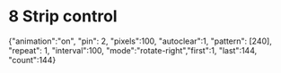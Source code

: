 # 8 Strip control
{"animation":"on", "pin": 2, "pixels":100, "autoclear":1, "pattern": [240],  "repeat": 1, "interval":100, "mode":"rotate-right","first":1, "last":144, "count":144}